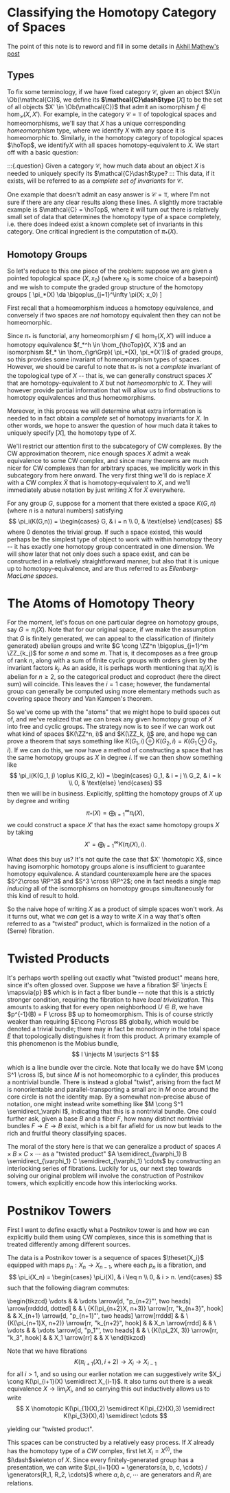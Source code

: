 # Classifying the Homotopy Category of Spaces

The point of this note is to reword and fill in some details in [Akhil Mathew's post](https://amathew.wordpress.com/2010/12/06/eilenberg-maclane-spaces/amp/)

## Types

To fix some terminology, if we have fixed category $\mathcal{C}$, given an object $X\in \Ob(\mathcal{C})$, we define its **$\mathcal{C}\dash$type** $[X]$ to be the set of all objects $X' \in \Ob(\mathcal{C})$ that admit an isomorphism $f\in \hom_{\mathcal{C}}(X, X')$.
For example, in the category $\mathcal{C} = \Top$ of topological spaces and homeomorphisms, we'll say that $X$ has a unique corresponding *homeomorphism* type, where we identify $X$ with any space it is homeomorphic to.
Similarly, in the homotopy category of topological spaces $\hoTop$, we identify$X$ with all spaces homotopy-equivalent to $X$.
We start off with a basic question:

:::{.question}
Given a category $\mathcal{C}$, how much data about an object $X$ is needed to uniquely specify its $\mathcal{C}\dash$type?
:::
This data, if it exists, will be referred to as a *complete set of invariants* for $\mathcal{C}$.

One example that doesn't admit an easy answer is $\mathcal{C} = \Top$, where I'm not sure if there are any clear results along these lines.
A slightly more tractable example is $\mathcal{C} = \hoTop$, where it will turn out there is relatively small set of data that determines the homotopy type of a space completely, i.e. there does indeed exist a known complete set of invariants in this category.
One critical ingredient is the computation of $\pi_*(X)$.

## Homotopy Groups

So let's reduce to this one piece of the problem: suppose we are given a pointed topological space $(X, x_0)$ (where $x_0$ is some choice of a basepoint) and we wish to compute the graded group structure of the homotopy groups
\[
\pi_*(X) \da \bigoplus_{j=1}^\infty \pi(X; x_0)
\]

First recall that a homeomorphism induces a homotopy equivalence, and conversely if two spaces are *not* homotopy equivalent then they can not be homeomorphic.


Since $\pi_*$ is functorial, any homeomorphism $f \in \hom_{\Top}(X, X')$ will induce a homotopy equivalence $f_*^h \in \hom_{\hoTop}(X, X')$ and an isomorphism $f_* \in \hom_{\gr\Grp}( \pi_*(X), \pi_*(X'))$ of graded groups, so this provides some invariant of homeomorphism types of spaces.
However, we should be careful to note that $\pi_*$ is not a *complete* invariant of the topological type of $X$ -- that is, we can generally construct spaces $X'$ that are homotopy-equivalent to $X$ but not *homeomorphic* to $X$.
They will however provide partial information that will allow us to find obstructions to homotopy equivalences and thus homeomorphisms.

Moreover, in this process we will determine what extra information is needed to in fact obtain a *complete* set of homotopy invariants for $X$.
In other words, we hope to answer the question of how much data it takes to uniquely specify $[X]$, the homotopy type of $X$.

We'll restrict our attention first to the subcategory of CW complexes.
By the CW approximation theorem, nice enough spaces $X$ admit a weak equivalence to some CW complex, and since many theorems are much nicer for CW complexes than for arbitrary spaces, we implicitly work in this subcategory from here onward.
The very first thing we'll do is replace $X$ with a CW complex $\tilde X$ that is homotopy-equivalent to $X$, and we'll immediately abuse notation by just writing $X$ for $\tilde X$ everywhere.

For any group $G$, suppose for a moment that there existed a space $K(G,n)$ (where $n$ is a natural numbers) satisfying
$$
\pi_i(K(G,n)) = \begin{cases}
G, & i = n \\
0, & \text{else}
\end{cases}
$$
where $0$ denotes the trivial group. If such a space existed, this would perhaps be the simplest type
of object to work with within homotopy theory -- it has exactly one homotopy group concentrated in one
dimension. We will show later that not only does such a space exist, and can be constructed in a
relatively straightforward manner, but also that it is unique up to homotopy-equivalence, and are
thus referred to as *Eilenberg-MacLane spaces*.

# The Atoms of Homotopy Theory
For the moment, let's focus on one particular degree on homotopy groups, say $G = \pi_i(X)$.
Note that for our original space, if we make the assumption that
$G$ is finitely generated, we can appeal to the classification of (finitely generated) abelian groups and write
$G \cong \ZZ^n \bigoplus_{j=1}^m \ZZ_{k_j}$ for some $n$ and some $m$. That is, it decomposes as a
free group of rank $n$, along with a sum of finite cyclic groups with orders given
by the invariant factors $k_j$. As an aside, it is perhaps worth mentioning that $\pi_i(X)$ is abelian for $n\geq 2$, so the
categorical product and coproduct (here the direct sum) will coincide. This leaves the $i=1$ case; however,
the fundamental group can generally be computed using more elementary methods such as covering space theory
and Van Kampen's theorem.

So we've come up with the "atoms" that we might hope to build spaces out of, and we've realized that we can break
any given homotopy group of $X$ into free and cyclic groups. The strategy now is to see if we can work out what kind of spaces $K(\ZZ^n, i)$ and $K(\ZZ_k, i)$ are, and hope we can prove a theorem that says something like $K(G_1, i) \oplus K(G_2, i) =K(G_1 \oplus G_2, i)$. If we can do this, we now have a method of constructing a space that has the same homotopy groups as $X$ in degree $i$. If we can then show something like
$$
\pi_i(K(G_1, j) \oplus K(G_2, k)) = \begin{cases}
G_1, & i = j \\
G_2, & i = k \\
0, & \text{else}
\end{cases}
$$
then we will be in business. Explicitly, splitting the homotopy groups of $X$ up by degree and writing
$$\pi_*(X) = \bigoplus_{i=1}^\infty \pi_i(X),$$
we could construct a space $X'$ that has the exact same homotopy groups $X$ by taking
$$X' = \bigoplus_{i=1}^\infty K(\pi_i(X), i).$$

What does this buy us? It's not quite the case that $X' \homotopic X$, since having isomorphic
homotopy groups alone is insufficient to guarantee homotopy equivalence. A standard counterexample
here are the spaces $S^2\cross \RP^3$ and $S^3 \cross \RP^2$; one in fact needs a single map *inducing*
all of the isomorphisms on homotopy groups simultaneously for this kind of result to hold.

So the naive hope of writing $X$ as a product of simple spaces won't work. As it turns out, what we
*can* get is a way to write $X$ in a way that's often referred to as a "twisted" product, which is formalized in
the notion of a (Serre) fibration.

# Twisted Products
It's perhaps worth spelling out exactly what "twisted product" means here, since it's often glossed over.
Suppose we have a fibration $F \injects E \mapsvia{p} B$ which is in fact a fiber bundle -- note that this is
a strictly stronger condition, requiring the fibration to have *local trivialization*. This amounts to
asking that for every open neighborhood $U \in B$, we have $p^{-1}(B) = F \cross B$ up to homeomorphism. This
is of course strictly weaker than requiring $E\cong F\cross B$ globally, which would be denoted a trivial
bundle; there may in fact be monodromy in the total space $E$ that topologically distinguishes it from
this product. A primary example of this phenomenon is the Mobius bundle,
$$
I \injects M \surjects S^1
$$

which is a line bundle over the circle. Note that locally we do have $M \cong S^1 \cross I$, but since $M$
is not homeomorphic to a cylinder, this produces a nontrivial bundle. There is instead a global "twist",
arising from the fact $M$ is nonorientable and parallel-transporting a small arc in $M$ once around the core
circle is not the identity map.
By a somewhat non-precise abuse of notation, one might instead write something like
$M \cong S^1 \semidirect_\varphi I$, indicating that this is a nontrivial bundle. One could further
ask, given a base $B$ and a fiber $F$, how many distinct nontrivial bundles $F \to E \to B$ exist,
which is a bit far afield for us now but leads to the rich and fruitful theory classifying spaces.

The moral of the story here is that we can generalize a product of spaces $A \times B \times C \times \cdots$
as a "twisted product" $A \semidirect_{\varphi_1} B  \semidirect_{\varphi_1} C  \semidirect_{\varphi_1} \cdots$
by constructing an interlocking series of fibrations. Luckily for us, our next step towards
solving our original problem will involve the construction of Postnikov towers, which explicitly
encode how this interlocking works.

# Postnikov Towers

First I want to define exactly what a Postnikov tower is and how we can explicitly build them using
CW complexes, since this is something that is treated differently among different sources.

The data is a Postnikov tower is a sequence of spaces $\theset{X_i}$ equipped with maps $p_n: X_n \to X_{n-1}$,
where each $p_n$ is a fibration, and
$$
\pi_i(X_n) =
\begin{cases}
\pi_i(X), & i \leq n \\
0, & i > n.
\end{cases}
$$
such that the following diagram commutes:

\begin{tikzcd}
\vdots                                           &  & \vdots \arrow[d, "p_{n+2}"', two heads] \arrow[rrdddd, dotted] &  &   \\
{K(\pi_{n+2}X, n+3)} \arrow[rr, "k_{n+3}", hook] &  & X_{n+1} \arrow[d, "p_{n+1}"', two heads] \arrow[rrddd]         &  &   \\
{K(\pi_{n+1}X, n+2)} \arrow[rr, "k_{n+2}", hook] &  & X_n \arrow[rrdd]                                               &  &   \\
\vdots                                           &  & \vdots \arrow[d, "p_1"', two heads]                            &  &   \\
{K(\pi_2X, 3)} \arrow[rr, "k_3", hook]           &  & X_1 \arrow[rr]                                                 &  & X
\end{tikzcd}

Note that we have fibrations
$$K(\pi_{i+1}(X), i+2) \to X_i \to X_{i-1}$$
for all $i > 1$, and so using our earlier notation we can suggestively write
$X_i \cong K(\pi_{i+1}(X) \semidirect X_{i-1}$. It also turns out there is a weak
equivalence $X \to \lim_i X_i$, and so carrying this out inductively allows us to write
$$
X \homotopic K(\pi_{1}(X),2) \semidirect   K(\pi_{2}(X),3) \semidirect   K(\pi_{3}(X),4) \semidirect  \cdots
$$

yielding our "twisted product".

This spaces can be constructed by a relatively easy process. 
If $X$ already has the homotopy type of a $CW$ complex, first let $X_i = X^{(i)}$, the $i\dash$skeleton of $X$. 
Since every finitely-generated group has a presentation, we can write $\pi_{i+1}(X) = \generators{a, b, c, \cdots} / \generators{R_1, R_2, \cdots}$ where $a,b,c,\cdots$ are generators and $R_i$ are relations.


